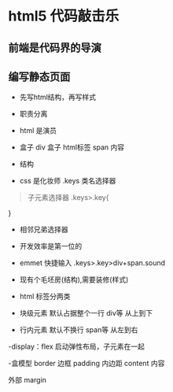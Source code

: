 # html5 代码敲击乐

## 前端是代码界的导演


## 编写静态页面
- 先写html结构，再写样式
- 职责分离

- html 是演员
 - 盒子
  div 盒子
  html标签
  span 内容
 - 结构


- css 是化妆师
 .keys 类名选择器
 >子元素选择器
 .keys>.key{

 }
 + 相邻兄弟选择器


- 开发效率是第一位的
 - emmet 快捷输入
 .keys>.key>div+span.sound

- 现有个毛坯房(结构),需要装修(样式)

- html 标签分两类
 - 块级元素 默认占据整个一行 div等 从上到下
 - 行内元素 默认不换行 span等 从左到右

-display：flex
 启动弹性布局，子元素在一起  


-盒模型
 border 边框
 padding 内边距
 content 内容

外部 margin




 